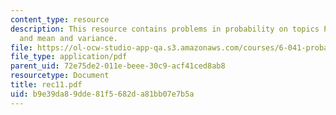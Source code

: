 ```yaml
---
content_type: resource
description: This resource contains problems in probability on topics Poisson's distribution
  and mean and variance.
file: https://ol-ocw-studio-app-qa.s3.amazonaws.com/courses/6-041-probabilistic-systems-analysis-and-applied-probability-spring-2006/b9e39da89dde81f5682da81bb07e7b5a_rec11.pdf
file_type: application/pdf
parent_uid: 72e75de2-011e-beee-30c9-acf41ced8ab8
resourcetype: Document
title: rec11.pdf
uid: b9e39da8-9dde-81f5-682d-a81bb07e7b5a
---
```

